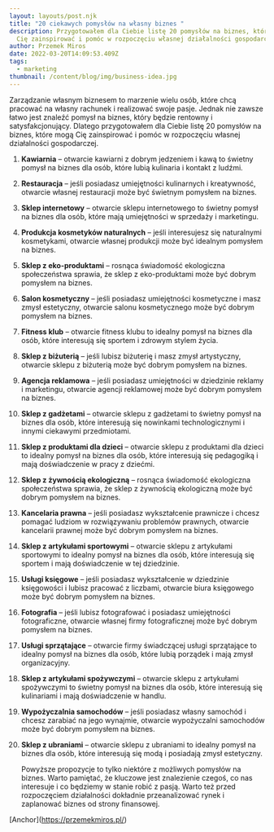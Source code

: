 ```yaml
---
layout: layouts/post.njk
title: "20 ciekawych pomysłów na własny biznes "
description: Przygotowałem dla Ciebie listę 20 pomysłów na biznes, które mogą
  Cię zainspirować i pomóc w rozpoczęciu własnej działalności gospodarczej.
author: Przemek Miros
date: 2022-03-20T14:09:53.409Z
tags:
  - marketing
thumbnail: /content/blog/img/business-idea.jpg
---
```

Zarządzanie własnym biznesem to marzenie wielu osób, które chcą pracować na własny rachunek i realizować swoje pasje. Jednak nie zawsze łatwo jest znaleźć pomysł na biznes, który będzie rentowny i satysfakcjonujący. Dlatego przygotowałem dla Ciebie listę 20 pomysłów na biznes, które mogą Cię zainspirować i pomóc w rozpoczęciu własnej działalności gospodarczej.

1. **Kawiarnia** – otwarcie kawiarni z dobrym jedzeniem i kawą to świetny pomysł na biznes dla osób, które lubią kulinaria i kontakt z ludźmi.
2. **Restauracja** – jeśli posiadasz umiejętności kulinarnych i kreatywność, otwarcie własnej restauracji może być świetnym pomysłem na biznes.
3. **Sklep internetowy** – otwarcie sklepu internetowego to świetny pomysł na biznes dla osób, które mają umiejętności w sprzedaży i marketingu.
4. **Produkcja kosmetyków naturalnych** – jeśli interesujesz się naturalnymi kosmetykami, otwarcie własnej produkcji może być idealnym pomysłem na biznes.
5. **Sklep z eko-produktami** – rosnąca świadomość ekologiczna społeczeństwa sprawia, że sklep z eko-produktami może być dobrym pomysłem na biznes.
6. **Salon kosmetyczny** – jeśli posiadasz umiejętności kosmetyczne i masz zmysł estetyczny, otwarcie salonu kosmetycznego może być dobrym pomysłem na biznes.
7. **Fitness klub** – otwarcie fitness klubu to idealny pomysł na biznes dla osób, które interesują się sportem i zdrowym stylem życia.
8. **Sklep z biżuterią** – jeśli lubisz biżuterię i masz zmysł artystyczny, otwarcie sklepu z biżuterią może być dobrym pomysłem na biznes.
9. **Agencja reklamowa** – jeśli posiadasz umiejętności w dziedzinie reklamy i marketingu, otwarcie agencji reklamowej może być dobrym pomysłem na biznes.
10. **Sklep z gadżetami** – otwarcie sklepu z gadżetami to świetny pomysł na biznes dla osób, które interesują się nowinkami technologicznymi i innymi ciekawymi przedmiotami.
11. **Sklep z produktami dla dzieci** – otwarcie sklepu z produktami dla dzieci to idealny pomysł na biznes dla osób, które interesują się pedagogiką i mają doświadczenie w pracy z dziećmi.
12. **Sklep z żywnością ekologiczną** – rosnąca świadomość ekologiczna społeczeństwa sprawia, że sklep z żywnością ekologiczną może być dobrym pomysłem na biznes.
13. **Kancelaria prawna** – jeśli posiadasz wykształcenie prawnicze i chcesz pomagać ludziom w rozwiązywaniu problemów prawnych, otwarcie kancelarii prawnej może być dobrym pomysłem na biznes.
14. **Sklep z artykułami sportowymi** – otwarcie sklepu z artykułami sportowymi to idealny pomysł na biznes dla osób, które interesują się sportem i mają doświadczenie w tej dziedzinie.
15. **Usługi księgowe** – jeśli posiadasz wykształcenie w dziedzinie księgowości i lubisz pracować z liczbami, otwarcie biura księgowego może być dobrym pomysłem na biznes.
16. **Fotografia** – jeśli lubisz fotografować i posiadasz umiejętności fotograficzne, otwarcie własnej firmy fotograficznej może być dobrym pomysłem na biznes.
17. **Usługi sprzątające** – otwarcie firmy świadczącej usługi sprzątające to idealny pomysł na biznes dla osób, które lubią porządek i mają zmysł organizacyjny.
18. **Sklep z artykułami spożywczymi** – otwarcie sklepu z artykułami spożywczymi to świetny pomysł na biznes dla osób, które interesują się kulinariami i mają doświadczenie w handlu.
19. **Wypożyczalnia samochodów** – jeśli posiadasz własny samochód i chcesz zarabiać na jego wynajmie, otwarcie wypożyczalni samochodów może być dobrym pomysłem na biznes.
20. **Sklep z ubraniami** – otwarcie sklepu z ubraniami to idealny pomysł na biznes dla osób, które interesują się modą i posiadają zmysł estetyczny.

    Powyższe propozycje to tylko niektóre z możliwych pomysłów na biznes. Warto pamiętać, że kluczowe jest znalezienie czegoś, co nas interesuje i co będziemy w stanie robić z pasją. Warto też przed rozpoczęciem działalności dokładnie przeanalizować rynek i zaplanować biznes od strony finansowej.

\[Anchor](https://przemekmiros.pl/)